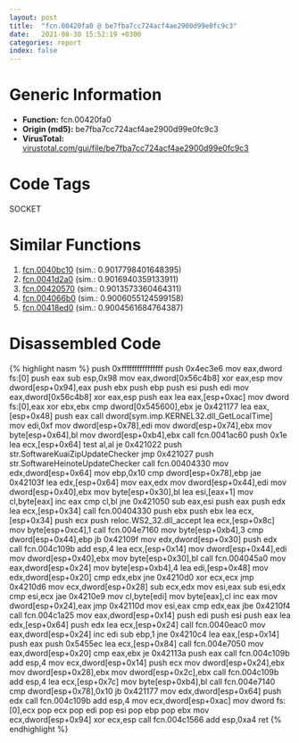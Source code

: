 ```yaml
---
layout: post
title:  "fcn.00420fa0 @ be7fba7cc724acf4ae2900d99e0fc9c3"
date:   2021-08-30 15:52:19 +0300
categories: report
index: false
---
```


# Generic Information
- **Function:** fcn.00420fa0
- **Origin (md5):** be7fba7cc724acf4ae2900d99e0fc9c3
- **VirusTotal:** [virustotal.com/gui/file/be7fba7cc724acf4ae2900d99e0fc9c3][virustotal_ref]

# Code Tags
<span class="tag" id="SOCKET">SOCKET</span>


# Similar Functions

1. [fcn.0040bc10][similar_1_ref] (sim.: 0.9017798401648395)
2. [fcn.0041d2a0][similar_2_ref] (sim.: 0.9016940359133911)
3. [fcn.00420570][similar_3_ref] (sim.: 0.9013573360464311)
4. [fcn.004066b0][similar_4_ref] (sim.: 0.9006055124599158)
5. [fcn.00418ed0][similar_5_ref] (sim.: 0.9004561684764387)


# Disassembled Code

{% highlight nasm %}
push 0xffffffffffffffff
push 0x4ec3e6
mov eax,dword fs:[0]
push eax
sub esp,0x98
mov eax,dword[0x56c4b8]
xor eax,esp
mov dword[esp+0x94],eax
push ebx
push ebp
push esi
push edi
mov eax,dword[0x56c4b8]
xor eax,esp
push eax
lea eax,[esp+0xac]
mov dword fs:[0],eax
xor ebx,ebx
cmp dword[0x545600],ebx
je 0x421177
lea eax,[esp+0x48]
push eax
call dword[sym.imp.KERNEL32.dll_GetLocalTime]
mov edi,0xf
mov dword[esp+0x78],edi
mov dword[esp+0x74],ebx
mov byte[esp+0x64],bl
mov dword[esp+0xb4],ebx
call fcn.0041ac60
push 0x1e
lea ecx,[esp+0x64]
test al,al
je 0x421022
push str.SoftwareKuaiZipUpdateChecker
jmp 0x421027
push str.SoftwareHeinoteUpdateChecker
call fcn.00404330
mov edx,dword[esp+0x64]
mov ebp,0x10
cmp dword[esp+0x78],ebp
jae 0x42103f
lea edx,[esp+0x64]
mov eax,edx
mov dword[esp+0x44],edi
mov dword[esp+0x40],ebx
mov byte[esp+0x30],bl
lea esi,[eax+1]
mov cl,byte[eax]
inc eax
cmp cl,bl
jne 0x421050
sub eax,esi
push eax
push edx
lea ecx,[esp+0x34]
call fcn.00404330
push ebx
push ebx
lea ecx,[esp+0x34]
push ecx
push reloc.WS2_32.dll_accept
lea ecx,[esp+0x8c]
mov byte[esp+0xc4],1
call fcn.004e7160
mov byte[esp+0xb4],3
cmp dword[esp+0x44],ebp
jb 0x42109f
mov edx,dword[esp+0x30]
push edx
call fcn.004c109b
add esp,4
lea ecx,[esp+0x14]
mov dword[esp+0x44],edi
mov dword[esp+0x40],ebx
mov byte[esp+0x30],bl
call fcn.004045a0
mov eax,dword[esp+0x24]
mov byte[esp+0xb4],4
lea edi,[esp+0x48]
mov edx,dword[esp+0x20]
cmp edx,ebx
jne 0x4210d0
xor ecx,ecx
jmp 0x4210d6
mov ecx,dword[esp+0x28]
sub ecx,edx
mov esi,eax
sub esi,edx
cmp esi,ecx
jae 0x4210e9
mov cl,byte[edi]
mov byte[eax],cl
inc eax
mov dword[esp+0x24],eax
jmp 0x42110d
mov esi,eax
cmp edx,eax
jbe 0x4210f4
call fcn.004c1a25
mov eax,dword[esp+0x14]
push edi
push esi
push eax
lea edx,[esp+0x64]
push edx
lea ecx,[esp+0x24]
call fcn.0040eac0
mov eax,dword[esp+0x24]
inc edi
sub ebp,1
jne 0x4210c4
lea eax,[esp+0x14]
push eax
push 0x5455ec
lea ecx,[esp+0x84]
call fcn.004e7050
mov eax,dword[esp+0x20]
cmp eax,ebx
je 0x42113a
push eax
call fcn.004c109b
add esp,4
mov ecx,dword[esp+0x14]
push ecx
mov dword[esp+0x24],ebx
mov dword[esp+0x28],ebx
mov dword[esp+0x2c],ebx
call fcn.004c109b
add esp,4
lea ecx,[esp+0x7c]
mov byte[esp+0xb4],bl
call fcn.004e7140
cmp dword[esp+0x78],0x10
jb 0x421177
mov edx,dword[esp+0x64]
push edx
call fcn.004c109b
add esp,4
mov ecx,dword[esp+0xac]
mov dword fs:[0],ecx
pop ecx
pop edi
pop esi
pop ebp
pop ebx
mov ecx,dword[esp+0x94]
xor ecx,esp
call fcn.004c1566
add esp,0xa4
ret 
{% endhighlight %}


[similar_1_ref]: /report/fcn.0040bc10@0aa2d73a5300dff2412388945614b507
[similar_2_ref]: /report/fcn.0041d2a0@be7fba7cc724acf4ae2900d99e0fc9c3
[similar_3_ref]: /report/fcn.00420570@be7fba7cc724acf4ae2900d99e0fc9c3
[similar_4_ref]: /report/fcn.004066b0@0aa2d73a5300dff2412388945614b507
[similar_5_ref]: /report/fcn.00418ed0@be7fba7cc724acf4ae2900d99e0fc9c3
[virustotal_ref]: https://www.virustotal.com/gui/file/be7fba7cc724acf4ae2900d99e0fc9c3